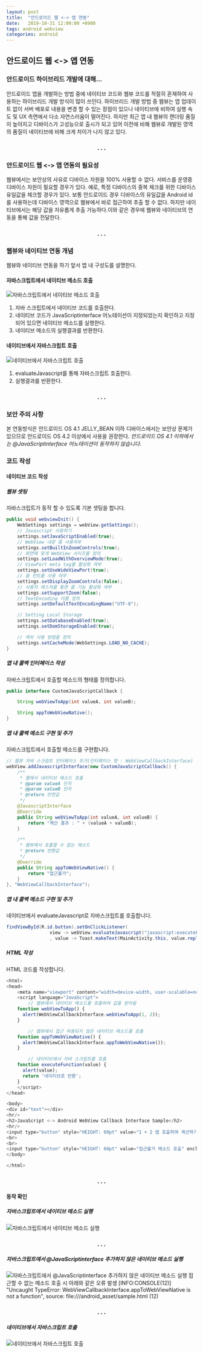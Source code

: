 ```yaml
---
layout: post
title:  "안드로이드 웹 <-> 앱 연동"
date:   2019-10-31 12:00:00 +0900
tags: android webview
categories: android
---
```

## 안드로이드 웹 <-> 앱 연동
### 안드로이드 하이브리드 개발에 대해...

안드로이드 앱을 개발하는 방법 중에 네이티브 코드와 웹뷰 코드를 적절히 혼재하여 사용하는 하이브리드 개발 방식이 많이 쓰인다. 하이브리드 개발 방법 중 웹뷰는 앱 업데이트 없이 서버 배포로 내용을 변경 할 수 있는 장점이 있으나 네이티브에 비하여 실행 속도 및 UX 측면에서 다소 자연스러움이 떨어진다. 하지만 최근 앱 내 웹뷰의 랜더링 품질이 높아지고 디바이스가 고성능으로 출시가 되고 있어 이전에 비해 웹뷰로 개발된 영역의 품질이 네이티브에 비해 크게 차이가 나지 않고 있다.

<h3 align="center">. . .</h3>

### 안드로이드 웹 <-> 앱 연동의 필요성
웹뷰에서는 보안상의 사유로 디바이스 자원을 100% 사용할 수 없다. 서비스를 운영중 디바이스 자원이 필요할 경우가 있다. 예로, 특정 디바이스의 중복 체크를 위한 디바이스 유일값을 체크할 경우가 있다. 보통 안드로이드 경우 디바이스의 유일값을 Android id를 사용하는데 디바이스 영역으로 웹뷰에서 바로 접근하여 추출 할 수 없다. 하지만 네이티브에서는 해당 값을 자유롭게 추출 가능하다.이와 같은 경우에 웹뷰와 네이티브의 연동을 통해 값을 전달한다.

<h3 align="center">. . .</h3>

### 웹뷰와 네이티브 연동 개념
웹뷰와 네이티브 연동을 하기 앞서 앱 내 구성도를 설명한다.

#### 자바스크립트에서 네이티브 메소드 호출
![자바스크립트에서 네이티브 메소드 호출](/static/img/post/2019-10-31-android_webview/91c83a50.png)
1. 자바 스크립트에서 네이티브 코드를 호출한다.
2. 네이티브 코드가 JavaScriptinterface 어노테이션이 지정되었는지 확인하고 지정되어 있으면 네이티브 메소드를 실행한다.
3. 네이티브 메소드의 실행결과를 반환한다.

#### 네이티브에서 자바스크립트 호출
![네이티브에서 자바스크립트 호출](/static/img/post/2019-10-31-android_webview/c1c393c1.png)
1. evaluateJavascript를 통해 자바스크립트 호출한다.
2. 실행결과를 반환한다.

<h3 align="center">. . .</h3>

### 보안 주의 사항
본 연동방식은 안드로이드 OS 4.1 JELLY_BEAN 이하 디바이스에서는 보안상 문제가 있으므로 안드로이드 OS 4.2 이상에서 사용을 권장한다.
*안드로이드 OS 4.1 이하에서는 @JavaScriptinterface 어노테이션이 동작하지 않습니다.*


### 코드 작성
#### 네이티브 코드 작성
##### 웹뷰 셋팅
자바스크립트가 동작 할 수 있도록 기본 셋팅을 합니다.
```java
public void webviewInit() {
    WebSettings settings = webView.getSettings();
    // Javascript 사용하기
    settings.setJavaScriptEnabled(true);
    // WebView 내장 줌 사용여부
    settings.setBuiltInZoomControls(true);
    // 화면에 맞게 WebView 사이즈를 정의
    settings.setLoadWithOverviewMode(true);
    // ViewPort meta tag를 활성화 여부
    settings.setUseWideViewPort(true);
    // 줌 컨트롤 사용 여부
    settings.setDisplayZoomControls(false);
    // 사용자 제스처를 통한 줌 기능 활성화 여부
    settings.setSupportZoom(false);
    // TextEncoding 이름 정의
    settings.setDefaultTextEncodingName("UTF-8");

    // Setting Local Storage
    settings.setDatabaseEnabled(true);
    settings.setDomStorageEnabled(true);

    // 캐쉬 사용 방법을 정의
    settings.setCacheMode(WebSettings.LOAD_NO_CACHE);
}
```
##### 앱 내 콜백 인터페이스 작성
자바스크립트에서 호출할 메소드의 형태를 정의합니다.
```java
public interface CustomJavaScriptCallback {

    String webViewToApp(int valueA, int valueB);

    String appToWebViewNative();
}
```
##### 앱 내 콜백 메소드 구현 및 추가
자바스크립트에서 호출할 메소드를 구현합니다.
```java
// 웹뷰 자바 스크립트 인터페이스 추가(인터페이스 명 : WebViewCallbackInterface)
webView.addJavascriptInterface(new CustomJavaScriptCallback() {
    /**
     * 웹에서 네이티브 메소드 호출
     * @param valueA 인자
     * @param valueB 인자
     * @return 반한값
     */
    @JavascriptInterface
    @Override
    public String webViewToApp(int valueA, int valueB) {
        return "계산 결과 : " + (valueA + valueB);
    }

    /**
     * 웹뷰에서 호출할 수 없는 메소드
     * @return 반환값
     */
    @Override
    public String appToWebViewNative() {
        return "접근불가";
    }
}, "WebViewCallbackInterface");
```
##### 앱 내 콜백 메소드 구현 및 추가
네이티브에서 evaluateJavascript로 자바스크립트를 호출합니다.
```java
findViewById(R.id.button).setOnClickListener(
                view -> webView.evaluateJavascript("javascript:executeFunction(\"앱에서 웹뷰 스크립트 호출\");"
                , value -> Toast.makeText(MainActivity.this, value.replace("\"", ""), Toast.LENGTH_SHORT).show()));
```
##### HTML 작성
HTML 코드를 작성합니다.
```javascript
<html>
<head>
    <meta name="viewport" content="width=device-width, user-scalable=no">
    <script language="JavaScript">
        // 웹뷰에서 네이티브 메소드를 호출하여 값을 받아옴
    function webViewToApp() {
      alert(WebViewCallbackInterface.webViewToApp(1, 2));
    }

        // 웹뷰에서 접근 허용되지 않은 네이티브 메소드를 호출
    function appToWebViewNative() {
      alert(WebViewCallbackInterface.appToWebViewNative());
    }

        // 네이티브에서 자바 스크립트를 호출
    function executeFunction(value) {
      alert(value);
      return '네이티브로 반환';
    }
    </script>
</head>

<body>
<div id="text"></div>
<hr/>
<h2>JavaScript <-> Android WebView Callback Interface Sample</h2>
<hr/>
<input type="button" style="HEIGHT: 60pt" value="1 + 2 앱 호출하여 계산하기" onclick="webViewToApp()"/>
<br>
<br>
<input type="button" style="HEIGHT: 60pt" value="접근불가 메소드 호출" onclick="appToWebViewNative()"/>
</body>

</html>
```

<h3 align="center">. . .</h3>

#### 동작 확인
##### 자바스크립트에서 네이티브 메소드 실행
![자바스크립트에서 네이티브 메소드 실행](/static/img/post/2019-10-31-android_webview/01.gif)

<h3 align="center">. . .</h3>

##### 자바스크립트에서 @JavaScriptinterface 추가하지 않은 네이티브 메소드 실행
![자바스크립트에서 @JavaScriptinterface 추가하지 않은 네이티브 메소드 실행](/static/img/post/2019-10-31-android_webview/02.gif)
접근할 수 없는 메소드 호출 시 아래와 같은 오류 발생
[INFO:CONSOLE(12)] "Uncaught TypeError: WebViewCallbackInterface.appToWebViewNative is not a function", source: file:///android_asset/sample.html (12)

<h3 align="center">. . .</h3>

##### 네이티브에서 자바스크립트 호출
![네이티브에서 자바스크립트 호출](/static/img/post/2019-10-31-android_webview/03.gif)